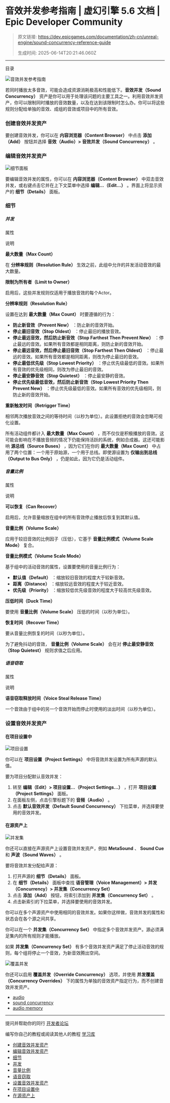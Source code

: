 # 音效并发参考指南 | 虚幻引擎 5.6 文档 | Epic Developer Community

> 原文链接: https://dev.epicgames.com/documentation/zh-cn/unreal-engine/sound-concurrency-reference-guide
> 
> 生成时间: 2025-06-14T20:21:46.060Z

---

目录

![音效并发参考指南](https://dev.epicgames.com/community/api/documentation/image/c22ed46c-b150-4656-bb74-4c0478484d45?resizing_type=fill&width=1920&height=335)

若同时播放太多音效，可能会造成资源消耗极高和性能低下。**音效并发（Sound Concurrency）** 资产是你可以用于处理该问题的主要工具之一。利用音效并发资产，你可以限制同时播放的音效数量，以及在达到该限制时怎么办。你可以将这些规则分配给单独的音效、成组的音效或项目中的所有音效。

### 创建音效并发资产

要创建音效并发，你可以在 **内容浏览器（Content Browser）** 中点击 **添加（Add）** 按钮并选择 **音效（Audio）> 音效并发（Sound Concurrency）** 。

### 编辑音效并发资产

![细节面板](https://d1iv7db44yhgxn.cloudfront.net/documentation/images/f2a77b61-c477-41d6-9318-d48578a56e0d/details_panel.png)

要编辑音效并发的属性，你可以在 **内容浏览器（Content Browser）** 中双击音效并发，或右键点击它并在上下文菜单中选择 **编辑…（Edit…）** 。界面上将显示资产的 **细节（Details）** 面板。

### 细节

##### 并发

属性

说明

**最大数量（Max Count）**

在 **分辨率规则（Resolution Rule）** 生效之前，此组中允许的并发活动音效的最大数量。

**限制为所有者（Limit to Owner）**

启用后，这些并发规则仅适用于播放音效的每个Actor。

**分辨率规则（Resolution Rule）**

设置在达到 **最大数量（Max Count）** 时要遵循的行为：

-   **防止新音效（Prevent New）** ：防止新的音效开始。
-   **停止最旧音效（Stop Oldest）** ：停止最旧的播放音效。
-   **停止最远音效，然后防止新音效（Stop Farthest Then Prevent New）** ：停止最远的音效。如果所有音效都是相同距离，则防止新的音效开始。
-   **停止最远音效，然后停止最旧音效（Stop Farthest Then Oldest）** ：停止最远的音效。如果所有音效都是相同距离，则改为停止最旧的音效。
-   **停止最低优先级（Stop Lowest Priority）** ：停止优先级最低的音效。如果所有音效的优先级相同，则改为停止最旧的音效。
-   **停止最安静音效（Stop Quietest）** ：停止最安静的音效。
-   **停止优先级最低音效，然后防止新音效（Stop Lowest Priority Then Prevent New）** ：停止优先级最低的音效。如果所有音效的优先级相同，则防止新的音效开始。

**重新触发时间（Retrigger Time）**

相邻两次播放音效之间的等待时间（以秒为单位）。此设置拒绝的音效会忽略可视化设置。

所有活动组件都计入 **最大数量（Max Count）** ，而不仅仅是积极播放的音效。这可能会影响在不播放音频的情况下仍能保持活跃的系统，例如合成器。这还可能影响 **源总线（Source Buses）** ，因为它们在你的 **最大数量（Max Count）** 中占用了两个位置：一个用于原始源，一个用于总线。即使源设置为 **仅输出到总线（Output to Bus Only）** ，仍是如此，因为它仍是活动组件。

##### 音量比例

属性

说明

**可以恢复（Can Recover）**

启用后，允许音量缩放在组中的所有音效停止播放后恢复到其默认值。

**音量比例（Volume Scale）**

应用于较旧音效的比例因子（压低），它基于 **音量比例模式（Volume Scale Mode）** 复合。

**音量比例模式（Volume Scale Mode）**

基于组中的活动音效的属性，设置要使用的音量比例行为：

-   **默认值（Default）** ：缩放较旧音效的程度大于较新音效。
-   **距离（Distance）** ：缩放较远音效的程度大于较近音效。
-   **优先级（Priority）** ：缩放较低优先级音效的程度大于较高优先级音效。

**压低时间（Duck Time）**

要使用 **音量比例（Volume Scale）** 压低的时间（以秒为单位）。

**恢复时间（Recover Time）**

要从音量比例恢复的时间（以秒为单位）。

为了避免抖动的音效， **音量比例（Volume Scale）** 会在对 **停止最安静音效（Stop Quietest）** 规则求值之后应用。

##### 语音窃取

属性

说明

**语音窃取释放时间（Voice Steal Release Time）**

一个音效由于组中的另一个音效开始而停止时使用的淡出时间（以秒为单位）。

### 设置音效并发资产

#### 在项目设置中

![项目设置](https://d1iv7db44yhgxn.cloudfront.net/documentation/images/52a6811a-634d-4ae9-a191-b903304819c9/project_settings.png)

你可以在 **项目设置（Project Settings）** 中将音效并发设置为所有声源的默认值。

要为项目分配默认音效并发：

1.  转至 **编辑（Edit）> 项目设置…（Project Settings…）** ，打开 **项目设置（Project Settings）** 面板。
2.  在面板左侧，点击引擎标题下的 **音频（Audio）** 。
3.  点击 **默认音效并发（Default Sound Concurrency）** 下拉菜单，并选择要使用的音效并发。

#### 在源资产上

![并发集](https://d1iv7db44yhgxn.cloudfront.net/documentation/images/af5e3cba-d561-4014-b5a1-04ad5da952c0/concurrency_set.png)

你还可以直接在声源资产上设置音效并发资产，例如 **MetaSound** 、 **Sound Cue** 和 **声波（Sound Waves）** 。

要将音效并发分配给声源：

1.  打开声源的 **细节（Details）** 面板。
2.  在 **细节（Details）** 面板中查找 **语音管理（Voice Management）> 并发（Concurrency）> 并发集（Concurrency Set）**
3.  点击 **添加（Add）** 按钮，将索引添加到 **并发集（Concurrency Set）** 。
4.  点击新索引的下拉菜单，并选择要使用的音效并发。

你可以在多个声源资产中使用相同的音效并发。如果你这样做，音效并发的属性和状态会在各个源之间共享。

你可以在一个 **并发集（Concurrency Set）** 中指定多个音效并发资产。源必须满足集内的所有规则才能播放。

如果 **并发集（Concurrency Set）** 有多个音效并发资产满足了停止活动音效的规则，每个组将停止一个音效，为新音效腾出空间。

![覆盖并发](https://d1iv7db44yhgxn.cloudfront.net/documentation/images/61281a6b-49b0-47eb-9238-1611729fdcf6/override_concurrency.png)

你还可以启用 **覆盖并发（Override Concurrency）** 选项，并使用 **并发覆盖（Concurrency Overrides）** 下的属性为单独的音效资产指定行为，而不创建音效并发资产。

-   [audio](https://dev.epicgames.com/community/search?query=audio)
-   [sound concurrency](https://dev.epicgames.com/community/search?query=sound%20concurrency)
-   [audio memory](https://dev.epicgames.com/community/search?query=audio%20memory)

* * *

提问并帮助你的同行 [开发者论坛](https://forums.unrealengine.com/categories?tag=unreal-engine)

编写你自己的教程或阅读其他人的教程 [学习库](https://dev.epicgames.com/community/unreal-engine/learning)

-   [创建音效并发资产](/documentation/zh-cn/unreal-engine/sound-concurrency-reference-guide#%E5%88%9B%E5%BB%BA%E9%9F%B3%E6%95%88%E5%B9%B6%E5%8F%91%E8%B5%84%E4%BA%A7)
-   [编辑音效并发资产](/documentation/zh-cn/unreal-engine/sound-concurrency-reference-guide#%E7%BC%96%E8%BE%91%E9%9F%B3%E6%95%88%E5%B9%B6%E5%8F%91%E8%B5%84%E4%BA%A7)
-   [细节](/documentation/zh-cn/unreal-engine/sound-concurrency-reference-guide#%E7%BB%86%E8%8A%82)
-   [并发](/documentation/zh-cn/unreal-engine/sound-concurrency-reference-guide#%E5%B9%B6%E5%8F%91)
-   [音量比例](/documentation/zh-cn/unreal-engine/sound-concurrency-reference-guide#%E9%9F%B3%E9%87%8F%E6%AF%94%E4%BE%8B)
-   [语音窃取](/documentation/zh-cn/unreal-engine/sound-concurrency-reference-guide#%E8%AF%AD%E9%9F%B3%E7%AA%83%E5%8F%96)
-   [设置音效并发资产](/documentation/zh-cn/unreal-engine/sound-concurrency-reference-guide#%E8%AE%BE%E7%BD%AE%E9%9F%B3%E6%95%88%E5%B9%B6%E5%8F%91%E8%B5%84%E4%BA%A7)
-   [在项目设置中](/documentation/zh-cn/unreal-engine/sound-concurrency-reference-guide#%E5%9C%A8%E9%A1%B9%E7%9B%AE%E8%AE%BE%E7%BD%AE%E4%B8%AD)
-   [在源资产上](/documentation/zh-cn/unreal-engine/sound-concurrency-reference-guide#%E5%9C%A8%E6%BA%90%E8%B5%84%E4%BA%A7%E4%B8%8A)